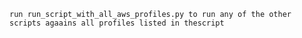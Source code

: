     run run_script_with_all_aws_profiles.py to run any of the other scripts agaains all profiles listed in thescript
